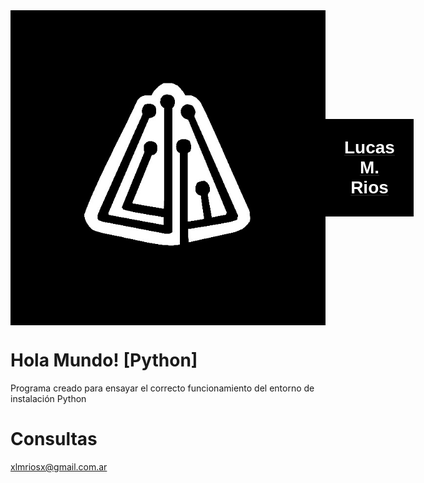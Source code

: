 <!-- ![Informatorio banner](.github/assets/informatorio.jpg) -->
<a href="http://campus-informatorio.com.ar">
    <div style="background-color: black; display: flex; align-items: center; padding: 0;">
    <img src=".github/assets/informatorio.jpg" alt="Informatorio banner" style="display: block; width: 100; height: auto; margin: 0;">
        <div style="background-color: black; color: white; padding: 30px; font-family: 'Arial', sans-serif; text-align: center;">
            <h1 style="margin: 0;">Lucas M. Rios</h1>
        </div>
    </div>
</a>

# Hola Mundo! [Python]
Programa creado para ensayar el correcto funcionamiento del entorno de instalación Python

# Consultas
xlmriosx@gmail.com.ar

